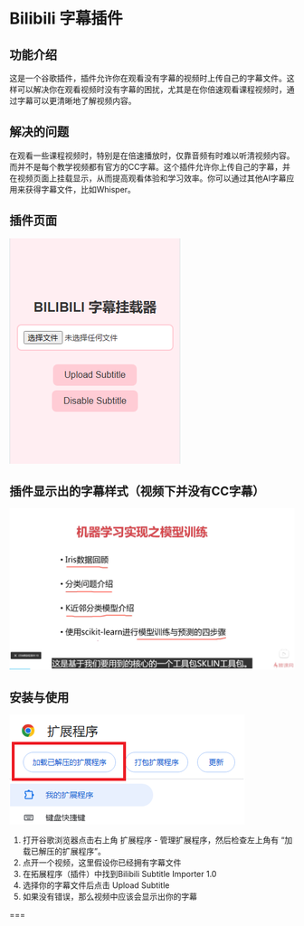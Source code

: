 # Bilibili 字幕插件

## 功能介绍

这是一个谷歌插件，插件允许你在观看没有字幕的视频时上传自己的字幕文件。这样可以解决你在观看视频时没有字幕的困扰，尤其是在你倍速观看课程视频时，通过字幕可以更清晰地了解视频内容。

## 解决的问题

在观看一些课程视频时，特别是在倍速播放时，仅靠音频有时难以听清视频内容。而并不是每个教学视频都有官方的CC字幕。这个插件允许你上传自己的字幕，并在视频页面上挂载显示，从而提高观看体验和学习效率。你可以通过其他AI字幕应用来获得字幕文件，比如Whisper。

## 插件页面
![install](./images/GUI.png)

## 插件显示出的字幕样式（视频下并没有CC字幕）
![install](./images/preview.png)

## 安装与使用
![install](./images/install.png)
1. 打开谷歌浏览器点击右上角 扩展程序 - 管理扩展程序，然后检查左上角有 “加载已解压的扩展程序”。
2. 点开一个视频，这里假设你已经拥有字幕文件
3. 在拓展程序（插件）中找到Bilibili Subtitle Importer 1.0
4. 选择你的字幕文件后点击 Upload Subtitle
5. 如果没有错误，那么视频中应该会显示出你的字幕

===